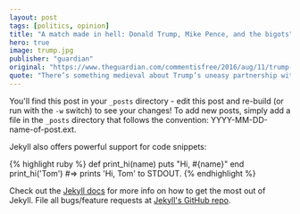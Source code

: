 ```yaml
---
layout: post
tags: [politics, opinion]
title: "A match made in hell: Donald Trump, Mike Pence, and the bigots"
hero: true
image: trump.jpg
publisher: "guardian"
original: "https://www.theguardian.com/commentisfree/2016/aug/11/trump-pence-bigots-florida-lgbt-conference"
quote: "There’s something medieval about Trump’s uneasy partnership with his running mate Mike Pence"
---
```


You'll find this post in your `_posts` directory - edit this post and re-build (or run with the `-w` switch) to see your changes!
To add new posts, simply add a file in the `_posts` directory that follows the convention: YYYY-MM-DD-name-of-post.ext.

Jekyll also offers powerful support for code snippets:

{% highlight ruby %}
def print_hi(name)
  puts "Hi, #{name}"
end
print_hi('Tom')
#=> prints 'Hi, Tom' to STDOUT.
{% endhighlight %} 

Check out the [Jekyll docs][jekyll] for more info on how to get the most out of Jekyll. File all bugs/feature requests at [Jekyll's GitHub repo][jekyll-gh].

[jekyll-gh]: https://github.com/mojombo/jekyll
[jekyll]:    http://jekyllrb.com
